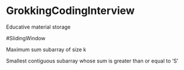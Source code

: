 # GrokkingCodingInterview
Educative material storage

#SlidingWindow

Maximum sum subarray of size k

Smallest contiguous subarray whose sum is greater than or equal to ‘S’
